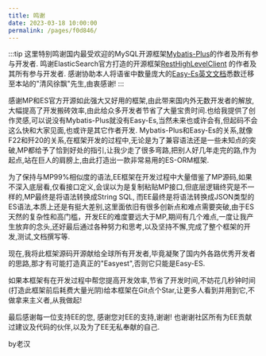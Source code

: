 ```yaml
---
title: 鸣谢
date: 2023-03-18 10:00:00
permalink: /pages/f0d846/
---
```

:::tip
这里特别鸣谢国内最受欢迎的MySQL开源框架[Mybatis-Plus](https://mp.baomidou.com/)的作者及所有参与开发者.
鸣谢ElasticSearch官方打造的开源框架[RestHighLevelClient](https://www.elastic.co/guide/en/elasticsearch/client/java-rest/index.html)
的作者及其所有参与开发者.
感谢协助本人将语雀中数量庞大的[Easy-Es英文文档](https://www.yuque.com/laohan-14b9d/tald79/qf7ns2)悉数迁移至本站的"清风徐飘"先生,由衷感谢!
:::

感谢MP和ES官方开源如此强大又好用的框架,由此带来国内外无数开发者的解放,大幅提高了开发搬砖效率,由此给众多开发者节省了大量宝贵时间.也给我提供了创作灵感,可以说没有Mybatis-Plus就没有Easy-Es,当然未来也或许会有,但起码不会这么快和大家见面,也或许是其它作者开发. Mybatis-Plus和Easy-Es的关系,就像F22和歼20的关系,在框架开发的过程中,无论是为了兼容语法还是一些未知点的突破,MP都给予了恰到好处的指引,让我少走了很多弯路,把别人好几年走完的路,作为起点,站在巨人的肩膀上,由此打造出一款非常易用的ES-ORM框架.

为了保持与MP99%相似度的语法,EE框架在开发过程中大量借鉴了MP源码,如果不深入底层看,仅看接口定义,会误以为是复制粘贴MP接口,但底层逻辑终究是不一样的,MP最终是将语法转换成String SQL, 而EE最终是将语法转换成JSON类型的ES语法,本质上还是有挺大差别,这里面依旧有很多创新点和难点需要突破,由于ES天然的复杂性和高门槛，开发EE的难度要远大于MP,期间有几个难点,一度让我产生放弃的念头,还好最后通过各种努力和思考,以及坚持不懈,完成了整个框架的开发,测试,文档撰写等.

现在,我将此框架源码开源献给全球所有开发者,毕竟凝聚了国内外各路优秀开发者的思路,那才有可能打造真正的"Easyest",否则它只能是Easy-ES.

如果本框架有在开发过程中帮您提高开发效率,节省了开发时间,不妨花几秒钟时间(打造此框架前后耗费大量光阴)给本框架在Git点个Star,让更多人看到并用到它,不做拿来主义者,从我做起!

最后感谢每一位支持EE的您, 感谢您对EE的支持,谢谢! 也谢谢社区所有为EE贡献过建议及代码的伙伴,以及为了EE无私奉献的自己.

by老汉

